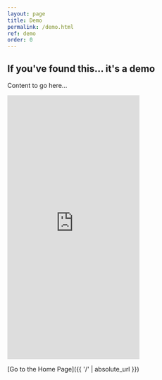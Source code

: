 ```yaml
---
layout: page
title: Demo
permalink: /demo.html
ref: demo
order: 0
---
```


## If you've found this... it's a demo

Content to go here...

<iframe src="https://calendar.google.com/calendar/embed?height=600&wkst=1&ctz=Europe%2FLondon&showPrint=0&showTz=0&showTitle=0&src=cHRmYS5zdGNhdGhlcmluZXNjcHNAZ21haWwuY29t&color=%23039BE5" style="border-width:0" height="600" frameborder="0" scrolling="no"></iframe>

[Go to the Home Page]({{ '/' | absolute_url }})  
